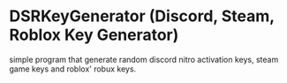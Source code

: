# DSRKeyGenerator (Discord, Steam, Roblox Key Generator)
simple program that generate random discord nitro activation keys, steam game keys and roblox' robux keys.
